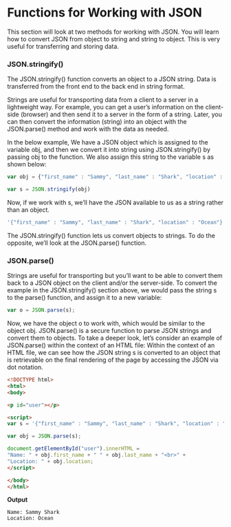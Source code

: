# Functions for Working with JSON

This section will look at two methods for working with JSON. 
You will learn how to convert JSON from object to string and string to object.
 This is very useful for transferring and storing data.


### JSON.stringify()

The JSON.stringify() function converts an object to a JSON string. Data is transferred from the front end to the back end in string format.

Strings are useful for transporting data from a client to a server in a lightweight way. For example, you can get a user’s information on the client-side (browser) and then send it to a server in the form of a string. Later, you can then convert the information (string) into an object with the JSON.parse() method and work with the data as needed.

In the below example, We have a JSON object which is assigned to the variable obj, and then we convert it into string using JSON.stringify() by passing obj to the function. We also assign this string to the variable s as shown below:

```js
var obj = {"first_name" : "Sammy", "last_name" : "Shark", "location" : "Ocean"};

var s = JSON.stringify(obj)
```
Now, if we work with s, we’ll have the JSON available to us as a string rather than an object.

```js
'{"first_name" : "Sammy", "last_name" : "Shark", "location" : "Ocean"}'
```

The JSON.stringify() function lets us convert objects to strings. To do the opposite, we’ll look at the JSON.parse() function.



### JSON.parse()

Strings are useful for transporting but you’ll want to be able to convert them back to a JSON object on the client and/or the server-side. 
To convert the example in the JSON.stringify() section above, we would pass the string s to the parse() function, and assign it to a new variable:

```js
var o = JSON.parse(s);
```

Now, we have the object o to work with, which would be similar to the object obj. JSON.parse() is a secure function to parse JSON strings and convert them to objects.
<Demo>
To take a deeper look, let’s consider an example of JSON.parse() within the context of an HTML file:
Within the context of an HTML file, we can see how the JSON string s is converted to an object that is retrievable on the final rendering of the page by accessing the JSON via dot notation.



```html
<!DOCTYPE html>
<html>
<body>

<p id="user"></p>

<script>
var s = '{"first_name" : "Sammy", "last_name" : "Shark", "location" : "Ocean"}';

var obj = JSON.parse(s);

document.getElementById("user").innerHTML =
"Name: " + obj.first_name + " " + obj.last_name + "<br>" +
"Location: " + obj.location;
</script>

</body>
</html>
```

**Output**

```
Name: Sammy Shark
Location: Ocean
```
